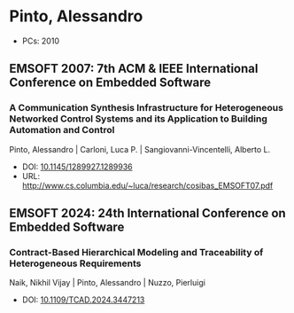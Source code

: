 # Pinto, Alessandro

* PCs: 2010

## EMSOFT 2007: 7th ACM & IEEE International Conference on Embedded Software

### A Communication Synthesis Infrastructure for Heterogeneous Networked Control Systems and its Application to Building Automation and Control
Pinto, Alessandro | Carloni, Luca P. | Sangiovanni-Vincentelli, Alberto L.
* DOI: [10.1145/1289927.1289936](https://doi.org/10.1145/1289927.1289936)
* URL: <http://www.cs.columbia.edu/~luca/research/cosibas_EMSOFT07.pdf>

## EMSOFT 2024: 24th International Conference on Embedded Software

### Contract-Based Hierarchical Modeling and Traceability of Heterogeneous Requirements
Naik, Nikhil Vijay | Pinto, Alessandro | Nuzzo, Pierluigi
* DOI: [10.1109/TCAD.2024.3447213](https://doi.org/10.1109/TCAD.2024.3447213)

